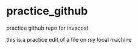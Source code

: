 # practice_github
practice github repo for invacost

this is a practice edit of a file on my local machine

